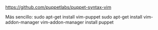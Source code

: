 https://github.com/puppetlabs/puppet-syntax-vim

Más sencillo:
sudo apt-get install vim-puppet
sudo apt-get install vim-addon-manager
vim-addon-manager install puppet
